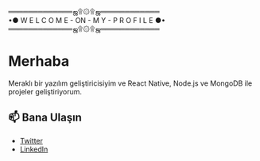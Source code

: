 ═════════════ஜ۩۞۩ஜ════════════                     
•● W E L C O M E - ON - M Y - P R O F I L E ●•          
═════════════ஜ۩۞۩ஜ════════════

# Merhaba

Meraklı bir yazılım geliştiricisiyim ve React Native, Node.js ve MongoDB ile projeler geliştiriyorum. 


## 📫 Bana Ulaşın


- [Twitter](https://x.com/xauqse)
- [LinkedIn](https://www.linkedin.com/in/bahad%C4%B1r-terzi-a93357295/)


<!--
**xauqse/xauqse** is a ✨ _special_ ✨ repository because its `README.md` (this file) appears on your GitHub profile.

Here are some ideas to get you started:

- 🔭 I’m currently working on ...
- 🌱 I’m currently learning ...
- 👯 I’m looking to collaborate on ...
- 🤔 I’m looking for help with ...
- 💬 Ask me about ...
- 📫 How to reach me: ...
- 😄 Pronouns: ...
- ⚡ Fun fact: ...
-->
